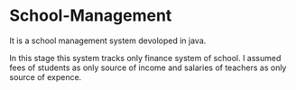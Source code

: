 # School-Management
It is a school management system devoloped in java.

In this stage this system tracks only finance system of school.
I assumed fees of students as only source of income and salaries of teachers as only source of expence.
